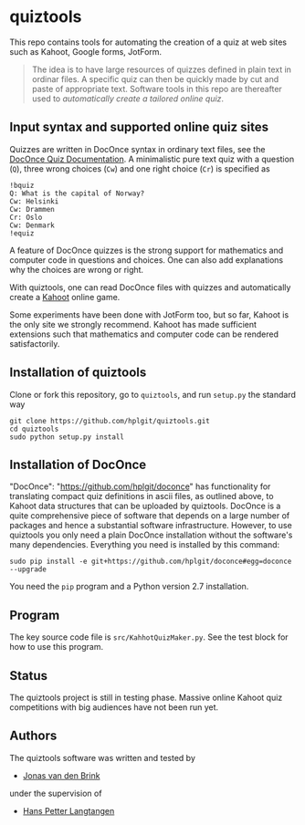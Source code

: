 # quiztools

This repo contains tools for automating the creation of a quiz at web sites such as Kahoot, Google forms, JotForm.

> The idea is to have large resources of quizzes defined in plain text in ordinar files. A specific quiz can then be quickly made by cut and paste of appropriate text. Software tools in this repo are thereafter used to *automatically create a tailored online quiz*.

## Input syntax and supported online quiz sites

Quizzes are written in DocOnce syntax in ordinary text files,
see the [DocOnce Quiz Documentation](http://hplgit.github.io/doconce/doc/pub/quiz/quiz.html). A minimalistic pure text quiz with a question (`Q`),
three wrong choices (`Cw`) and one right choice (`Cr`) is specified as

```
!bquiz
Q: What is the capital of Norway?
Cw: Helsinki
Cw: Drammen
Cr: Oslo
Cw: Denmark
!equiz
```
A feature of DocOnce quizzes is the strong support for mathematics and
computer code in questions and choices. One can also add explanations why
the choices are wrong or right.

With quiztools, one can read DocOnce files with quizzes
and automatically create a [Kahoot](https://getkahoot.com)
online game.

Some experiments have been done with JotForm too, but so far, Kahoot
is the only site we strongly recommend. Kahoot has made sufficient
extensions such that mathematics and computer code can be rendered
satisfactorily.

## Installation of quiztools

Clone or fork this repository, go to `quiztools`, and run `setup.py`
the standard way

```
git clone https://github.com/hplgit/quiztools.git
cd quiztools
sudo python setup.py install
```

## Installation of DocOnce

"DocOnce": "https://github.com/hplgit/doconce" has functionality for
translating compact quiz definitions in ascii files, as outlined
above, to Kahoot data structures that can be uploaded by quiztools.
DocOnce is a quite comprehensive piece of software that depends on a
large number of packages and hence a substantial software
infrastructure. However, to use quiztools you only need a plain
DocOnce installation without the software's many dependencies.
Everything you need is installed by this command:

```
sudo pip install -e git+https://github.com/hplgit/doconce#egg=doconce --upgrade
```
You need the `pip` program and a Python version 2.7 installation.

## Program

The key source code file is `src/KahhotQuizMaker.py`. See the test block for
how to use this program.

## Status

The quiztools project is still in testing phase.  Massive online
Kahoot quiz competitions with big audiences have not been run yet.

## Authors

The quiztools software was written and tested by

 * [Jonas van den Brink](mailto:j.v.d.brink@fys.uio.no)

under the supervision of

 * [Hans Petter Langtangen](http://hplgit.github.io/homepage/index.html)
